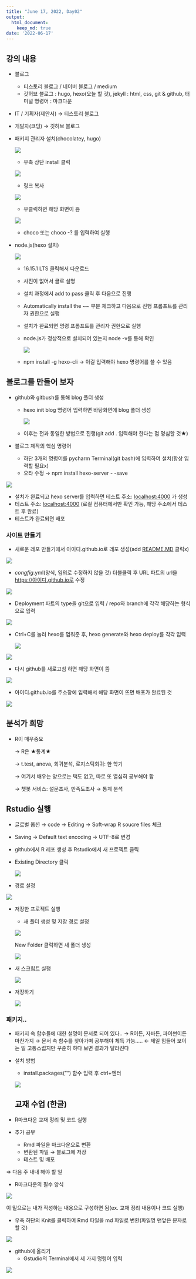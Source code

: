 ```yaml
---
title: "June 17, 2022, Day02"
output: 
  html_document:
    keep_md: true
date: '2022-06-17'
---
```


## 강의 내용

- 블로그
    - 티스토리 블로그 / 네이버 블로그 / medium
    - 깃허브 블로그
     : hugo, hexo(오늘 할 것), jekyll
     : html, css, git & github, 터미널 명령어
     : 마크다운

- IT / 기획자(제안서) → 티스토리 블로그
- 개발자(코딩) → 깃허브 블로그

- 패키지 관리자 설치(chocolatey, hugo)
    
    ![](../images/6월17일_강의내용/Untitled.png)
    
     - 우측 상단 install 클릭
    
    ![](../images/6월17일_강의내용/Untitled%201.png)
    
    - 링크 복사
    
    ![](../images/6월17일_강의내용/Untitled%202.png)
    
    - 우클릭하면 해당 화면이 뜸
    
    ![](../images/6월17일_강의내용/Untitled%203.png)
    
    - choco 또는 choco -? 를 입력하여 실행
    

- node.js(hexo 설치)
    
    ![](../images/6월17일_강의내용/Untitled%204.png)
    
    - 16.15.1 LTS 클릭해서 다운로드
    
    - 사진이 없어서 글로 설명
    - 설치 과정에서 add to pass 클릭 후 다음으로 진행
    - Automatically install the ~~ 부분 체크하고 다음으로 진행 프롬프트를 관리자 권한으로 실행
    - 설치가 완료되면 명령 프롬프트를 관리자 권한으로 실행
    - node.js가 정상적으로 설치되어 있는지 node -v를 통해 확인
        
        ![](../images/6월17일_강의내용/Untitled%205.png)
        
    - npm install -g hexo-cli → 이걸 입력해야 hexo 명령어를 쓸 수 있음
    

## 블로그를 만들어 보자

- github와 gitbush를 통해 blog 폴더 생성
    - hexo init blog 명령어 입력하면 바탕화면에 blog 폴더 생성
        
        ![](../images/6월17일_강의내용/Untitled%206.png)
        
    - 이후는 전과 동일한 방법으로 진행(git add . 입력해야 한다는 점 명심할 것★)

- 블로그 제작의 핵심 명령어
    - 하단 3개의 명령어를 pycharm Terminal(git bash)에 입력하여 설치(항상 입력할 필요x)
    - 오타 수정 → npm install hexo-server - -save

![](../images/6월17일_강의내용/Untitled%207.png)

- 설치가 완료되고 hexo server를 입력하면  테스트 주소: [localhost:4000](http://localhost:4000) 가 생성
- 테스트 주소: [localhost:4000](http://localhost:4000) (로컬 컴퓨터에서만 확인 가능, 해당 주소에서 테스트 후 완료)
- 테스트가 완료되면 배포

### 사이트 만들기

- 새로운 레포 만들기에서 아이디.github.io로 레포 생성(add [README.MD](http://README.MD) 클릭x)

![](../images/6월17일_강의내용/Untitled%208.png)

- *congfig*.yml(양식, 임의로 수정하지 않을 것) 더블클릭 후 URL 파트의 url을 
https://아이디.github.io로 수정

![](../images/6월17일_강의내용/Untitled%209.png)

- Deployment 파트의 type을 git으로 입력 / repo와 branch에 각각 해당하는 형식으로 입력

![](../images/6월17일_강의내용/Untitled%2010.png)

- Ctrl+C를 눌러 hexo를 멈춰준 후, hexo generate와 hexo deploy를 각각 입력
    
    ![](../images/6월17일_강의내용/Untitled%2011.png)
    

![](../images/6월17일_강의내용/Untitled%2012.png)

- 다시 github를 새로고침 하면 해당 화면이 뜸

![](../images/6월17일_강의내용/Untitled%2013.png)

- 아이디.github.io를 주소창에 입력해서 해당 화면이 뜨면 배포가 완료된 것

![](../images/6월17일_강의내용/Untitled%2014.png)

## 분석가 희망

- R이 매우중요
    
    → R은 ★통계★
    
    → t.test, anova, 회귀분석, 로지스틱회귀: 한 학기
    
    → 여기서 배우는 양으로는 택도 없고, 따로 또 열심히 공부해야 함
    
    → 챗봇 서비스: 설문조사, 만족도조사 → 통계 분석
    

## Rstudio 실행

- 글로벌 옵션 → code → Editing → Soft-wrap R soucre files 체크
- Saving → Default text encoding → UTF-8로 변경

- github에서 R 레포 생성 후 Rstudio에서 새 프로젝트 클릭
- Existing Directory 클릭
    
    ![](../images/6월17일_강의내용/Untitled%2015.png)
    
- 경로 설정

![](../images/6월17일_강의내용/Untitled%2016.png)

- 저장한 프로젝트 실행
    - 새 폴더 생성 및 저장 경로 설정
    
    ![](../images/6월17일_강의내용/Untitled%2017.png)
    
    New Folder 클릭하면 새 폴더 생성
    
    ![](../images/6월17일_강의내용/Untitled%2018.png)
    

- 새 스크립트 실행
    
    ![](../images/6월17일_강의내용/Untitled%2019.png)
    
- 저장하기
    
    ![](../images/6월17일_강의내용/Untitled%2020.png)
    

### 패키지..

- 패키지 속 함수들에 대한 설명이 문서로 되어 있다..
→ R이든, 자바든, 파이썬이든 마찬가지
→ 문서 속 함수를 찾아가며 공부해야 체득 가능….. ← 제일 힘들어 보이는 일
     고통스럽지만 꾸준히 하다 보면 결과가 달라진다
- 설치 방법
    - install.packages(””) 함수 입력 후 ctrl+엔터
    
    ![](../images/6월17일_강의내용/Untitled%2021.png)
    
    ## 교재 수업 (한글)
    
- R마크다운 교재 정리 및 코드 실행
- 추가 공부
    - Rmd 파일을 마크다운으로 변환
    - 변환된 파일 → 블로그에 저장
    - 테스트 및 배포

⇒ 다음 주 내내 해야 할 일

- R마크다운의 필수 양식

![](../images/6월17일_강의내용/Untitled%2022.png)

이 밑으로는 내가 작성하는 내용으로 구성하면 됨(ex. 교재 정리 내용이나 코드 실행)

- 우측 하단의 Knit를 클릭하여 Rmd 파일을 md 파일로 변환(파일명 맨앞은 문자로 할 것)

![](../images/6월17일_강의내용/Untitled%2023.png)

- github에 올리기
    - Gstudio의 Terminal에서 세 가지 명령어 입력

![](../images/6월17일_강의내용/Untitled%2024.png)